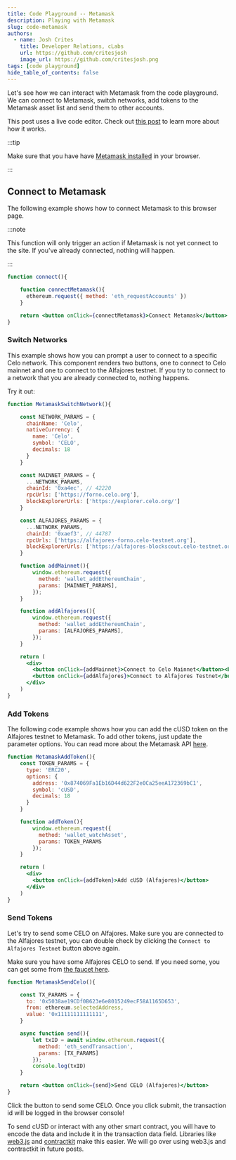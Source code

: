 ```yaml
---
title: Code Playground -- Metamask
description: Playing with Metamask
slug: code-metamask
authors:
  - name: Josh Crites
    title: Developer Relations, cLabs
    url: https://github.com/critesjosh
    image_url: https://github.com/critesjosh.png
tags: [code playground]
hide_table_of_contents: false
---
```


Let's see how we can interact with Metamask from the code playground. We can connect to Metamask, switch networks, add tokens to the Metamask asset list and send them to other accounts.

This post uses a live code editor. Check out [this post](2021-11-15-code-playground.md) to learn more about how it works.

:::tip

Make sure that you have have [Metamask installed](https://metamask.io) in your browser. 

:::

## Connect to Metamask

The following example shows how to connect Metamask to this browser page.

:::note

This function will only trigger an action if Metamask is not yet connect to the site. If you've already connected, nothing will happen.

:::

```jsx live
function connect(){

    function connectMetamask(){
      ethereum.request({ method: 'eth_requestAccounts' })
    }

    return <button onClick={connectMetamask}>Connect Metamask</button>
}
```

<!--truncate-->

### Switch Networks

This example shows how you can prompt a user to connect to a specific Celo network. This component renders two buttons, one to connect to Celo mainnet and one to connect to the Alfajores testnet. If you try to connect to a network that you are already connected to, nothing happens.

Try it out:

```jsx live
function MetamaskSwitchNetwork(){

    const NETWORK_PARAMS = { 
      chainName: 'Celo', 
      nativeCurrency: { 
        name: 'Celo', 
        symbol: 'CELO', 
        decimals: 18 
      } 
    }

    const MAINNET_PARAMS = {
      ...NETWORK_PARAMS,
      chainId: '0xa4ec', // 42220
      rpcUrls: ['https://forno.celo.org'], 
      blockExplorerUrls: ['https://explorer.celo.org/']
    }

    const ALFAJORES_PARAMS = {
      ...NETWORK_PARAMS,
      chainId: '0xaef3', // 44787
      rpcUrls: ['https://alfajores-forno.celo-testnet.org'], 
      blockExplorerUrls: ['https://alfajores-blockscout.celo-testnet.org/']
    }

    function addMainnet(){
        window.ethereum.request({
          method: 'wallet_addEthereumChain',
          params: [MAINNET_PARAMS],
        });      
    }

    function addAlfajores(){
        window.ethereum.request({
          method: 'wallet_addEthereumChain',
          params: [ALFAJORES_PARAMS],
        });         
    }

    return (
      <div>
        <button onClick={addMainnet}>Connect to Celo Mainnet</button><br/>
        <button onClick={addAlfajores}>Connect to Alfajores Testnet</button><br/>
      </div>
    )
}
```

### Add Tokens

The following code example shows how you can add the cUSD token on the Alfajores testnet to Metamask. To add other tokens, just update the parameter options. You can read more about the Metamask API [here](https://docs.metamask.io/guide/rpc-api.html#wallet-watchasset).

```jsx live
function MetamaskAddToken(){
    const TOKEN_PARAMS = {
      type: 'ERC20',
      options: {
        address: '0x874069Fa1Eb16D44d622F2e0Ca25eeA172369bC1',
        symbol: 'cUSD',
        decimals: 18
      }
    }

    function addToken(){
        window.ethereum.request({
          method: 'wallet_watchAsset',
          params: TOKEN_PARAMS
        });    
    }

    return (
      <div>
        <button onClick={addToken}>Add cUSD (Alfajores)</button>
      </div>
    )
}
```

### Send Tokens

Let's try to send some CELO on Alfajores. Make sure you are connected to the Alfajores testnet, you can double check by clicking the `Connect to Alfajores Testnet` button above again.

Make sure you have some Alfajores CELO to send. If you need some, you can get some from [the faucet here](https://celo.org/developers/faucet).

```jsx live
function MetamaskSendCelo(){

    const TX_PARAMS = {
      to: '0x5038ae19CDf0B623e6e8015249ecF58A1165D653',
      from: ethereum.selectedAddress,
      value: '0x11111111111111',
    }

    async function send(){
        let txID = await window.ethereum.request({
          method: 'eth_sendTransaction',
          params: [TX_PARAMS]
        });   
        console.log(txID) 
    }

    return <button onClick={send}>Send CELO (Alfajores)</button>
}
```

Click the button to send some CELO. Once you click submit, the transaction id will be logged in the browser console!

To send cUSD or interact with any other smart contract, you will have to encode the data and include it in the transaction data field. Libraries like [web3.js](https://web3js.readthedocs.io/en/v1.5.2/) and [contractkit](https://www.npmjs.com/package/@celo/contractkit) make this easier. We will go over using web3.js and contractkit in future posts.
